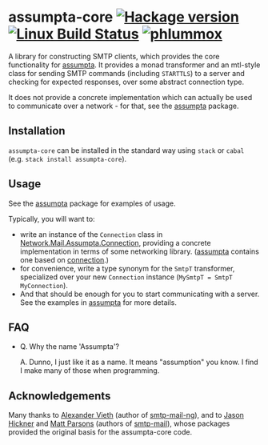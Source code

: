 # assumpta-core [![Hackage version](https://img.shields.io/hackage/v/assumpta-ci.svg?label=Hackage)](https://hackage.haskell.org/package/assumpta-ci) [![Linux Build Status](https://img.shields.io/travis/com/phlummox/assumpta-core.svg?label=Linux%20build)](https://travis-ci.com/phlummox/assumpta-core) [![phlummox](https://circleci.com/gh/phlummox/assumpta-core.svg?style=svg)](https://circleci.com/gh/phlummox/assumpta-core)

A library for constructing SMTP clients, which provides the core functionality
for [assumpta](https://hackage.haskell.org/package/assumpta).
It provides a monad transformer and an mtl-style class for sending SMTP
commands (including `STARTTLS`) to a server and checking for expected
responses, over some abstract connection type.

It does not provide a concrete implementation
which can actually be used to communicate over
a network - for that, see the
[assumpta](https://hackage.haskell.org/package/assumpta) package.

## Installation

`assumpta-core` can be installed in the standard way using `stack`
or `cabal` (e.g. `stack install assumpta-core`).

## Usage

See the [assumpta](https://hackage.haskell.org/package/assumpta) package
for examples of usage.

Typically, you will want to:

-   write an instance of the `Connection` class in
    [Network.Mail.Assumpta.Connection](http://hackage.haskell.org/package/assumpta/docs/Network-Mail-Assumpta-Connection.html),
    providing a concrete implementation in terms of some networking
    library.
    ([assumpta](https://hackage.haskell.org/package/assumpta) contains
    one based on 
    [connection](https://hackage.haskell.org/package/connection).)
-   for convenience, write a type synonym for the `SmtpT` transformer,
    specialized over your new `Connection` instance
    (`MySmtpT = SmtpT MyConnection`).
-   And that should be enough for you to start communicating
    with a server. See the examples in
    [assumpta](https://hackage.haskell.org/package/assumpta) for more
    details.

## FAQ

-   Q. Why the name 'Assumpta'?

    A. Dunno, I just like it as a name. It means "assumption" you know.
    I find I make many of those when programming.    

## Acknowledgements

Many thanks to 
[Alexander Vieth](https://github.com/avieth)
(author of [smtp-mail-ng](http://hackage.haskell.org/package/smtp-mail-ng)),
and to [Jason Hickner](https://github.com/jhickner) and
[Matt Parsons](https://github.com/parsonsmatt)
(authors of [smtp-mail](http://hackage.haskell.org/package/smtp-mail)),
whose packages provided the original basis for the
assumpta-core code.
